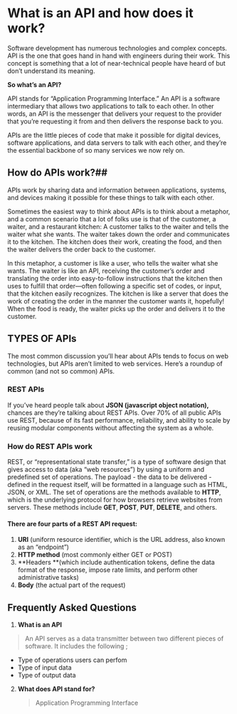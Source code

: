 # What is an API and how does it work?

Software development has numerous technologies and complex concepts. API is the one that goes hand in hand with engineers during their work. This concept is something that a lot of near-technical people have heard of but don’t understand its meaning. 

**So what’s an API?**

API stands for “Application Programming Interface.” An API is a software intermediary that allows two applications to talk to each other.  In other words, an API is the messenger that delivers your request to the provider that you’re requesting it from and then delivers the response back to you.



APIs are the little pieces of code that make it possible for digital devices, software applications, and data servers to talk with each other, and they’re the essential backbone of so many services we now rely on.

## How do APIs work?##

APIs work by sharing data and information between applications, systems, and devices making it possible for these things to talk with each other.

Sometimes the easiest way to think about APIs is to think about a metaphor, and a common scenario that a lot of folks use is that of the customer, a waiter, and a restaurant kitchen: A customer talks to the waiter and tells the waiter what she wants. The waiter takes down the order and communicates it to the kitchen. The kitchen does their work, creating the food, and then the waiter delivers the order back to the customer.

In this metaphor, a customer is like a user, who tells the waiter what she wants. The waiter is like an API, receiving the customer’s order and translating the order into easy-to-follow instructions that the kitchen then uses to fulfill that order—often following a specific set of codes, or input, that the kitchen easily recognizes. The kitchen is like a server that does the work of creating the order in the manner the customer wants it, hopefully! When the food is ready, the waiter picks up the order and delivers it to the customer.

## TYPES OF APIs
The most common discussion you’ll hear about APIs tends to focus on web technologies, but APIs aren’t limited to web services. Here’s a roundup of common (and not so common) APIs.

### REST APIs
If you’ve heard people talk about **JSON (javascript object notation),** chances are they’re talking about REST APIs. Over 70% of all public APIs use REST, because of its fast performance, reliability, and ability to scale by reusing modular components without affecting the system as a whole.

### How do REST APIs work

REST, or “representational state transfer,” is a type of software design that gives access to data (aka “web resources”) by using a uniform and predefined set of operations. The payload - the data to be delivered - defined in the request itself, will be formatted in a language such as HTML, JSON, or XML. The set of operations are the methods available to **HTTP**, which is the underlying protocol for how browsers retrieve websites from servers. These methods include **GET**, **POST**, **PUT**, **DELETE**, and others.

#### There are four parts of a REST API request:


1. **URI** (uniform resource identifier, which is the URL address, also known as an “endpoint”)
2. **HTTP method** (most commonly either GET or POST)
3. **Headers **(which include authentication tokens, define the data format of the response, impose rate limits, and perform other administrative tasks)
4. **Body** (the actual part of the request)

## Frequently Asked Questions

1. **What is an API**
> An API serves as a data transmitter between two different pieces of software.
  It includes the following ;
  - Type of operations users can perfom
  - Type of input data
  - Type of output data
2. **What does API stand for?**
     > Application Programming Interface








